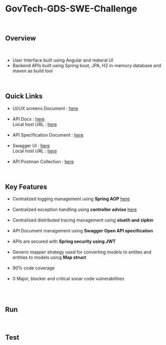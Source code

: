 # GovTech-GDS-SWE-Challenge
<br/>

<h2>Overview</h2>
<br/>
    <ul>
      <li>User Interface built using Angular and materal UI</li>
      <li>Backend APIs built using Spring boot, JPA, H2 in-memory database and maven as build tool</li>
    </ul>

  <br/>
  <h2>Quick Links</h2>
      <ul>
         <li>
          UI/UX screens Document : <a href="https://github.com/kasireddy515/GovTech-GDS-SWE-Challenge/blob/main/documents/UI-UX-Screens.pptx" target="_blank">here</a>
        </li>
         <br/>
        <li>
          API Docs : <a href="https://github.com/kasireddy515/GovTech-GDS-SWE-Challenge/blob/main/documents/api-docs.json" target="_blank">here</a>
          <br/>
          Local host URL : <a href="http://localhost:8080/api-docs" target="_blank">here</a>
        </li>
         <br/>
         <li>
          API Specification Document : <a href="https://github.com/kasireddy515/GovTech-GDS-SWE-Challenge/blob/main/documents/APIs%20Specification.docx" target="_blank">here</a>
         </li>
         <br/>
         <li>
           Swagger UI : <a href="https://github.com/kasireddy515/GovTech-GDS-SWE-Challenge/blob/main/documents/Swagger%20UI.pdf" target="_blank">here</a>
           <br/>
           Local host URL : <a href="http://localhost:8080/swagger-ui/index.html#/" target="_blank">here</a>
         </li>
         <br/>
         <li>
          API Postman Collection : <a href="https://github.com/kasireddy515/GovTech-GDS-SWE-Challenge/blob/main/documents/API%20Postman%20Collection.postman_collection" target="_blank">here</a>
        </li>
      </ul>
  <br/>
   <h2>Key Features</h2>
       <ul>
           <li>
               Centralized logging management using <b>Spring AOP</b> <a href="https://github.com/kasireddy515/GovTech-GDS-SWE-Challenge/blob/main/src/main/java/com/govtech/assignment/config/LoggingAspect.java" target="_blank">here</a>
           </li>
           <br/>
           <li>
               Centralized exception handling using <b> controller advise</b> <a href="https://github.com/kasireddy515/GovTech-GDS-SWE-Challenge/blob/main/src/main/java/com/govtech/assignment/exception/ExceptionTranslator.java" target="_blank">here</a>
           </li>
           <br/>
           <li>
               Centralized distributed tracing management using <b>slueth and zipkin</b>
           </li>
           <br/>
           <li>
               API Document management using <b>Swagger Open API specification</b>
           </li>
           <br/>
           <li>
               APIs are secured with <b>Spring security using JWT</b>
           </li>
           <br/>
            <li>
               Generic mapper strategy used for converting models to entites and entities to models using <b>Map struct</b>
           </li>
           <br/>
            <li>
               90% code coverage
           </li>
           <br/>
           <li>
               0 Major, blocker and critical sonar code vulnerabilities
           </li>
           <br/>
       </ul>
    <br/>
   <h2>Run</h2>
  <br/>
   <h2>Test</h2>
  <br/>
